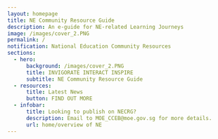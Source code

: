 ```yaml
---
layout: homepage
title: NE Community Resource Guide
description: An e-guide for NE-related Learning Journeys
image: /images/cover_2.PNG
permalink: /
notification: National Education Community Resources
sections:
  - hero:
      background: /images/cover_2.PNG
      title: INVIGORATE INTERACT INSPIRE
      subtitle: NE Community Resource Guide
  - resources:
      title: Latest News
      button: FIND OUT MORE
  - infobar:
      title: Looking to publish on NECRG?
      description: Email to MOE_CCEB@moe.gov.sg for more details.
      url: home/overview of NE
---
```

